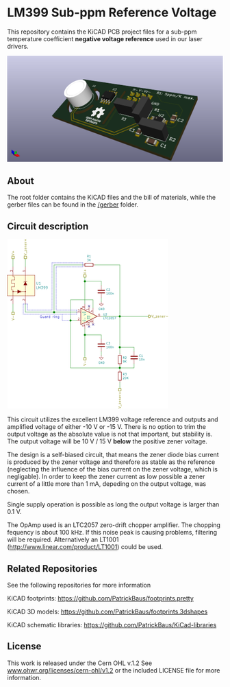 LM399 Sub-ppm Reference Voltage
===================

This repository contains the KiCAD PCB project files for a sub-ppm temperature coefficient __negative voltage reference__ used in our laser drivers.

![LM399 reference board](images/reference_board.png)

About
-----
The root folder contains the KiCAD files and the bill of materials, while the gerber files can be found in the [/gerber](gerber/) folder.

Circuit description
-------------------

![LM399 reference board circuit](images/reference_board_circuit.png)

This circuit utilizes the excellent LM399 voltage reference and outputs and amplified voltage of either -10 V or -15 V. There is no option to trim the output voltage as the absolute value is not that important, but stability is. The output voltage will be 10 V / 15 V __below__ the positive zener voltage.

The design is a self-biased circuit, that means the zener diode bias current is produced by the zener voltage and therefore as stable as the reference (neglecting the influence of the bias current on the zener voltage, which is negligable). In order to keep the zener current as low possible a zener current of a little more than 1 mA, depeding on the output voltage, was chosen.

Single supply operation is possible as long the output voltage is larger than 0.1 V.

The OpAmp used is an LTC2057 zero-drift chopper amplifier. The chopping fequency is about 100 kHz. If this noise peak is causing problems, filtering will be required. Alternatively an LT1001 (http://www.linear.com/product/LT1001) could be used.

Related Repositories
--------------------

See the following repositories for more information

KiCAD footprints: https://github.com/PatrickBaus/footprints.pretty

KiCAD 3D models: https://github.com/PatrickBaus/footprints.3dshapes

KiCAD schematic libraries: https://github.com/PatrickBaus/KiCad-libraries

License
-------

This work is released under the Cern OHL v.1.2
See www.ohwr.org/licenses/cern-ohl/v1.2 or the included LICENSE file for more information.
